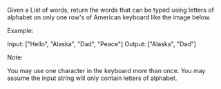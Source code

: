 Given a List of words, return the words that can be typed using letters of alphabet on only one row's of American keyboard like the image below.

Example:

Input: ["Hello", "Alaska", "Dad", "Peace"]
Output: ["Alaska", "Dad"]

Note:

You may use one character in the keyboard more than once.
You may assume the input string will only contain letters of alphabet.
